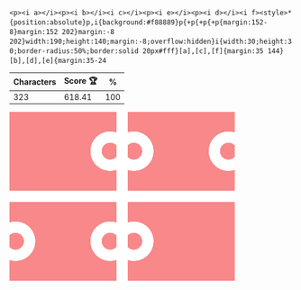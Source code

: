 `<p><i a></i><p><i b></i><i c></i><p><i e></i><p><i d></i><i f><style>*{position:absolute}p,i{background:#f88889}p{+p{+p{+p{margin:152-8}margin:152 202}margin:-8 202}width:190;height:140;margin:-8;overflow:hidden}i{width:30;height:30;border-radius:50%;border:solid 20px#fff}[a],[c],[f]{margin:35 144}[b],[d],[e]{margin:35-24`

| Characters | Score 🏆 | %   |
| ---------- | -------- | --- |
| 323        | 618.41   | 100 |

![](/2025/Aug2025/07/20250807.png)
